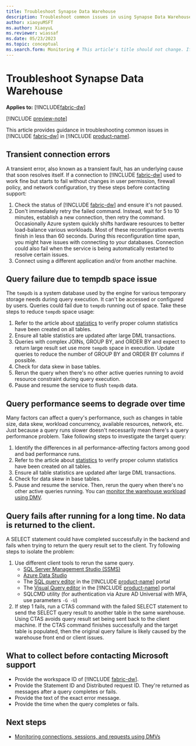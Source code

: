 ```yaml
---
title: Troubleshoot Synapse Data Warehouse
description: Troubleshoot common issues in using Synapse Data Warehouse in Microsoft Fabric.
author: xiaoyuMSFT
ms.author: XiaoyuL
ms.reviewer: wiassaf
ms.date: 05/23/2023
ms.topic: conceptual
ms.search.form: Monitoring # This article's title should not change. If so, contact engineering.
---
```

# Troubleshoot Synapse Data Warehouse

**Applies to:** [!INCLUDE[fabric-dw](includes/applies-to-version/fabric-dw.md)]

[!INCLUDE [preview-note](../includes/preview-note.md)]

This article provides guidance in troubleshooting common issues in [!INCLUDE [fabric-dw](includes/fabric-dw.md)] in [!INCLUDE [product-name](../includes/product-name.md)]. 

## Transient connection errors

A transient error, also known as a transient fault, has an underlying cause that soon resolves itself.  If a connection to [!INCLUDE [fabric-dw](includes/fabric-dw.md)] used to work fine but starts to fail without changes in user permission, firewall policy, and network configuration, try these steps before contacting support:

1. Check the status of [!INCLUDE [fabric-dw](includes/fabric-dw.md)] and ensure it's not paused.
1. Don't immediately retry the failed command. Instead, wait for 5 to 10 minutes, establish a new connection, then retry the command.  Occasionally Azure system quickly shifts hardware resources to better load-balance various workloads.  Most of these reconfiguration events finish in less than 60 seconds. During this reconfiguration time span, you might have issues with connecting to your databases. Connection could also fail when the service is being automatically restarted to resolve certain issues.  
1. Connect using a different application and/or from another machine.

## Query failure due to tempdb space issue

The `tempdb` is a system database used by the engine for various temporary storage needs during query execution. It can't be accessed or configured by users. Queries could fail due to `tempdb` running out of space. Take these steps to reduce `tempdb` space usage:

1. Refer to the article about [statistics](statistics.md) to verify proper column statistics have been created on all tables. 
1. Ensure all table statistics are updated after large DML transactions.
1. Queries with complex JOINs, GROUP BY, and ORDER BY and expect to return large result set use more `tempdb` space in execution.  Update queries to reduce the number of GROUP BY and ORDER BY columns if possible.
1. Check for data skew in base tables.
1. Rerun the query when there's no other active queries running to avoid resource constraint during query execution. 
1. Pause and resume the service to flush `tempdb` data.

## Query performance seems to degrade over time

Many factors can affect a query's performance, such as changes in table size, data skew, workload concurrency, available resources, network, etc.  Just because a query runs slower doesn't necessarily mean there's a query performance problem.  Take following steps to investigate the target query:

1. Identify the differences in all performance-affecting factors among good and bad performance runs. 
1. Refer to the article about [statistics](statistics.md) to verify proper column statistics have been created on all tables. 
1. Ensure all table statistics are updated after large DML transactions.
1. Check for data skew in base tables.
1. Pause and resume the service. Then, rerun the query when there's no other active queries running.  You can [monitor the warehouse workload using DMV](monitor-using-dmv.md).  

## Query fails after running for a long time. No data is returned to the client.

A SELECT statement could have completed successfully in the backend and fails when trying to return the query result set to the client.  Try following steps to isolate the problem:

1. Use different client tools to rerun the same query.  
    - [SQL Server Management Studio (SSMS)](/sql/ssms/download-sql-server-management-studio-ssms)
    - [Azure Data Studio](https://aka.ms/azuredatastudio)
    - The [SQL query editor](sql-query-editor.md) in the [!INCLUDE [product-name](../includes/product-name.md)] portal
    - The [Visual Query editor](visual-query-editor.md) in the [!INCLUDE [product-name](../includes/product-name.md)] portal
    - SQLCMD utility (for authentication via Azure AD Universal with MFA, use parameters `-G -U`)  
1. If step 1 fails, run a CTAS command with the failed SELECT statement to send the SELECT query result to another table in the same warehouse.  Using CTAS avoids query result set being sent back to the client machine.  If the CTAS command finishes successfully and the target table is populated, then the original query failure is likely caused by the warehouse front end or client issues.

## What to collect before contacting Microsoft support

- Provide the workspace ID of [!INCLUDE [fabric-dw](includes/fabric-dw.md)].
- Provide the Statement ID and Distributed request ID. They're returned as messages after a query completes or fails.
- Provide the text of the exact error message.
- Provide the time when the query completes or fails.

## Next steps

- [Monitoring connections, sessions, and requests using DMVs](monitor-using-dmv.md)